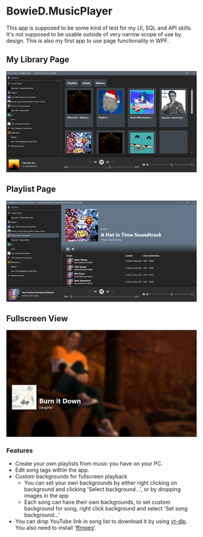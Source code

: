 # BowieD.MusicPlayer

This app is supposed to be some kind of test for my UI, SQL and API skills.
It's not supposed to be usable outside of very narrow scope of use by design.
This is also my first app to use page functionality in WPF.

## My Library Page

![](screens/my_library_page.png)

## Playlist Page

![](screens/playlist_page.png)

## Fullscreen View

![](screens/fullscreen_view.png)

### Features

* Create your own playlists from music you have on your PC.
* Edit song tags within the app.
* Custom backgrounds for fullscreen playback
  * You can set your own backgrounds by either right clicking on background and clicking 'Select background...', or by dropping images in the app
  * Each song can have their own backgrounds, to set custom background for song, right click background and select 'Set song background...'
* You can drop YouTube link in song list to download it by using [yt-dlp](https://github.com/yt-dlp/yt-dlp). You also need to install '[ffmpeg](https://www.ffmpeg.org/)'.
